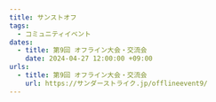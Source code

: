 ```yaml
---
title: サンストオフ
tags:
  - コミュニティイベント
dates:
  - title: 第9回 オフライン大会・交流会
    date: 2024-04-27 12:00:00 +09:00
urls:
  - title: 第9回 オフライン大会・交流会
    url: https://サンダーストライク.jp/offlineevent9/
---
```

